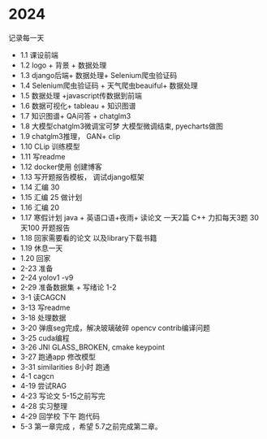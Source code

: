 # 2024
记录每一天
- 1.1  课设前端
- 1.2  logo + 背景  + 数据处理
- 1.3 django后端+ 数据处理+ Selenium爬虫验证码
- 1.4 Selenium爬虫验证码 + 天气爬虫beauiful+ 数据处理
- 1.5 数据处理 +javascript传数据到前端
- 1.6 数据可视化+ tableau + 知识图谱
- 1.7 知识图谱+ QA问答 + chatglm3
- 1.8 大模型chatglm3微调宝可梦 大模型微调结束, pyecharts做图
- 1.9 chatglm3推理， GAN+ clip
- 1.10 CLip 训练模型
- 1.11 写readme
- 1.12  docker使用  创建博客
- 1.13  写开题报告模板， 调试django框架
- 1.14 汇编 30 
- 1.15  汇编  25   做计划
- 1.16 汇编 20   
- 1.17  寒假计划  java + 英语口语+夜雨+ 读论文 一天2篇 C++ 力扣每天3题 30天100 开题报告
- 1.18  回家需要看的论文 以及library下载书籍
- 1.19 休息一天
- 1.20 回家
- 2-23  准备
- 2-24  yolov1 -v9
- 2-29  准备数据集  + 写绪论 1-2
- 3-1   读CAGCN
- 3-13 写readme
- 3-18 处理数据
- 3-20  弹痕seg完成，解决玻璃破碎 opencv contrib编译问题
- 3-25 cuda编程
- 3-26 JNI GLASS_BROKEN, cmake keypoint
- 3-27 跑通app 修改模型
- 3-31 similarities  8小时 跑通
- 4-1  cagcn
- 4-19  尝试RAG
- 4-23  写论文    5-15之前写完
- 4-28 实习整理
- 4-29 回学校 下午 跑代码
- 5-3  第一章完成 ，希望 5.7之前完成第二章。
 
